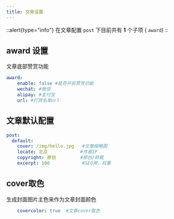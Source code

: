 ```yaml
---
title: 文章设置
---
```


::alert{type="info"}
在文章配置 `post` 下目前共有 **1** 个子项 ( `award`)
::

## award 设置
文章底部赞赏功能

```yaml [_config.acrylic.yml]
award:
    enable: false #是否开启赞赏功能
    wechat: #微信 
    alipay: #支付宝
    url: #打赏名单url
```

## 文章默认配置 
```yaml [_config.acrylic.yml]
post:
  default:
    cover: /img/hello.jpg   #文章缩略图
    locate: 北京            #作者IP
    copyright: 原创         #原创/转载   
    excerpt: 100            #SEO用，权重
```

## cover取色

生成封面图片主色来作为文章封面颜色
```yaml [_config.acrylic.yml]
    covercolor: true  #文章cover取色
```